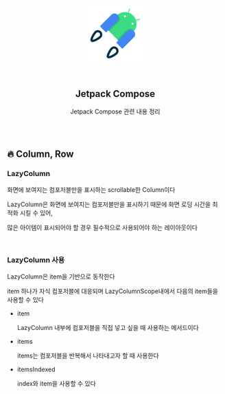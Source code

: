 <div align="center">
  <p>
    <img src="../../README.assets/jetpack-hero.png">
  </p>
  <br>
  <h2>Jetpack Compose</h2>
  <p>Jetpack Compose 관련 내용 정리</p>
  <br>
  <br>
</div>





## 🔥 Column, Row

### LazyColumn

화면에 보여지는 컴포저블만을 표시하는 scrollable한 Column이다

LazyColumn은 화면에 보여지는 컴포저블만을 표시하기 때문에 화면 로딩 시간을 최적화 시킬 수 있어,

많은 아이템이 표시되어야 할 경우 필수적으로 사용되어야 하는 레이아웃이다

<br>

### LazyColumn 사용

LazyColumn은 item을 기반으로 동작한다

item 하나가 자식 컴포저블에 대응되며 LazyColumnScope내에서 다음의 item들을 사용할 수 있다

- item

  LazyColumn 내부에 컴포저블을 직접 넣고 싶을 때 사용하는 메서드이다

- items

  items는 컴포저블을 반복해서 나타내고자 할 때 사용한다

- itemsIndexed

  index와 item을 사용할 수 있다

  



